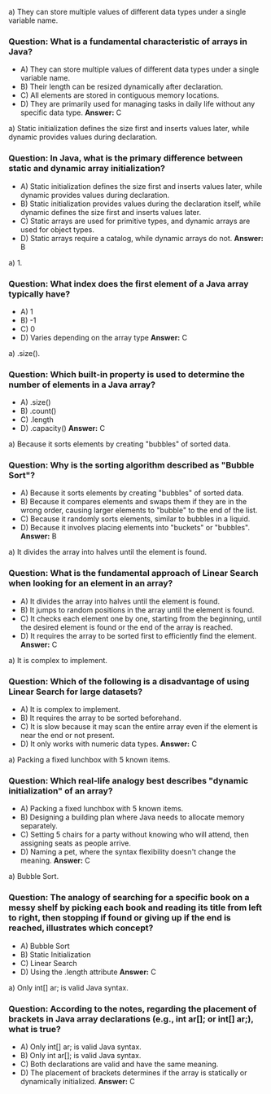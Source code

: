 ﻿a) They can store multiple values of different data types under a single variable name.

### Question: What is a fundamental characteristic of arrays in Java?

- A) They can store multiple values of different data types under a single variable name.
- B) Their length can be resized dynamically after declaration.
- C) All elements are stored in contiguous memory locations.
- D) They are primarily used for managing tasks in daily life without any specific data type.
  **Answer:** C

a) Static initialization defines the size first and inserts values later, while dynamic provides values during declaration.

### Question: In Java, what is the primary difference between static and dynamic array initialization?

- A) Static initialization defines the size first and inserts values later, while dynamic provides values during declaration.
- B) Static initialization provides values during the declaration itself, while dynamic defines the size first and inserts values later.
- C) Static arrays are used for primitive types, and dynamic arrays are used for object types.
- D) Static arrays require a catalog, while dynamic arrays do not.
  **Answer:** B

a) 1.

### Question: What index does the first element of a Java array typically have?

- A) 1
- B) -1
- C) 0
- D) Varies depending on the array type
  **Answer:** C

a) .size().

### Question: Which built-in property is used to determine the number of elements in a Java array?

- A) .size()
- B) .count()
- C) .length
- D) .capacity()
  **Answer:** C

a) Because it sorts elements by creating "bubbles" of sorted data.

### Question: Why is the sorting algorithm described as "Bubble Sort"?

- A) Because it sorts elements by creating "bubbles" of sorted data.
- B) Because it compares elements and swaps them if they are in the wrong order, causing larger elements to "bubble" to the end of the list.
- C) Because it randomly sorts elements, similar to bubbles in a liquid.
- D) Because it involves placing elements into "buckets" or "bubbles".
  **Answer:** B

a) It divides the array into halves until the element is found.

### Question: What is the fundamental approach of Linear Search when looking for an element in an array?

- A) It divides the array into halves until the element is found.
- B) It jumps to random positions in the array until the element is found.
- C) It checks each element one by one, starting from the beginning, until the desired element is found or the end of the array is reached.
- D) It requires the array to be sorted first to efficiently find the element.
  **Answer:** C

a) It is complex to implement.

### Question: Which of the following is a disadvantage of using Linear Search for large datasets?

- A) It is complex to implement.
- B) It requires the array to be sorted beforehand.
- C) It is slow because it may scan the entire array even if the element is near the end or not present.
- D) It only works with numeric data types.
  **Answer:** C

a) Packing a fixed lunchbox with 5 known items.

### Question: Which real-life analogy best describes "dynamic initialization" of an array?

- A) Packing a fixed lunchbox with 5 known items.
- B) Designing a building plan where Java needs to allocate memory separately.
- C) Setting 5 chairs for a party without knowing who will attend, then assigning seats as people arrive.
- D) Naming a pet, where the syntax flexibility doesn't change the meaning.
  **Answer:** C

a) Bubble Sort.

### Question: The analogy of searching for a specific book on a messy shelf by picking each book and reading its title from left to right, then stopping if found or giving up if the end is reached, illustrates which concept?

- A) Bubble Sort
- B) Static Initialization
- C) Linear Search
- D) Using the .length attribute
  **Answer:** C

a) Only int[] ar; is valid Java syntax.

### Question: According to the notes, regarding the placement of brackets in Java array declarations (e.g., int ar[]; or int[] ar;), what is true?

- A) Only int[] ar; is valid Java syntax.
- B) Only int ar[]; is valid Java syntax.
- C) Both declarations are valid and have the same meaning.
- D) The placement of brackets determines if the array is statically or dynamically initialized.
  **Answer:** C

